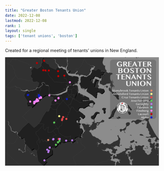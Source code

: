 ```yaml
---
title: "Greater Boston Tenants Union" 
date: 2022-12-08
lastmod: 2022-12-08
rank: 1
layout: single
tags: ['tenant unions', 'boston']
---
```


Created for a regional meeting of tenants' unions in New England.

[![gbtu](gbtu-map.png)](gbtu-map.png)
